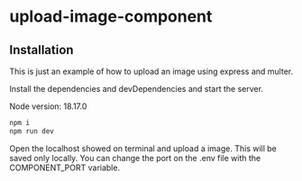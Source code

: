 # upload-image-component

## Installation

This is just an example of how to upload an image using express and multer.

Install the dependencies and devDependencies and start the server.

Node version: 18.17.0

```sh
npm i
npm run dev
```

Open the localhost showed on terminal and upload a image. This will be saved only locally.
You can change the port on the .env file with the COMPONENT_PORT variable.
